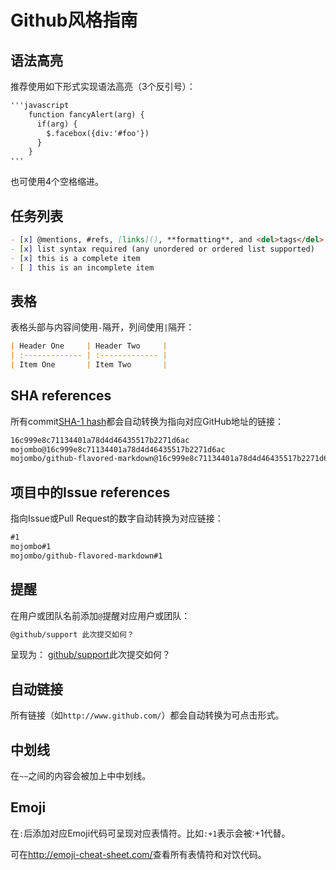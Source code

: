 # Github风格指南

## 语法高亮

推荐使用如下形式实现语法高亮（3个反引号）：

```markdown
'''javascript
    function fancyAlert(arg) {
      if(arg) {
        $.facebox({div:'#foo'})
      }
    }
'''
```

也可使用4个空格缩进。

## 任务列表

```markdown
- [x] @mentions, #refs, [links](), **formatting**, and <del>tags</del> supported
- [x] list syntax required (any unordered or ordered list supported)
- [x] this is a complete item
- [ ] this is an incomplete item
```

## 表格

表格头部与内容间使用`-`隔开，列间使用`|`隔开：

```markdown
| Header One     | Header Two     |
| :------------- | :------------- |
| Item One       | Item Two       |
```

## SHA references

所有commit[SHA-1 hash](http://en.wikipedia.org/wiki/SHA-1)都会自动转换为指向对应GitHub地址的链接：

```markdown
16c999e8c71134401a78d4d46435517b2271d6ac
mojombo@16c999e8c71134401a78d4d46435517b2271d6ac
mojombo/github-flavored-markdown@16c999e8c71134401a78d4d46435517b2271d6ac
```

## 项目中的Issue references

指向Issue或Pull Request的数字自动转换为对应链接：

```markdown
#1
mojombo#1
mojombo/github-flavored-markdown#1
```

## 提醒

在用户或团队名前添加`@`提醒对应用户或团队：

```markdown
@github/support 此次提交如何？
```

呈现为： [github/support](??)此次提交如何？

## 自动链接

所有链接（如`http://www.github.com/`）都会自动转换为可点击形式。

## 中划线

在`~~`之间的内容会被加上中中划线。

## Emoji

在`:`后添加对应Emoji代码可呈现对应表情符。比如`:+1`表示会被:+1代替。

可在<http://emoji-cheat-sheet.com/>查看所有表情符和对饮代码。
